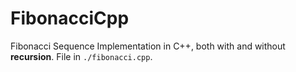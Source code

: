 # FibonacciCpp
Fibonacci Sequence Implementation in C++, both with and without **recursion**. File in `./fibonacci.cpp`.
